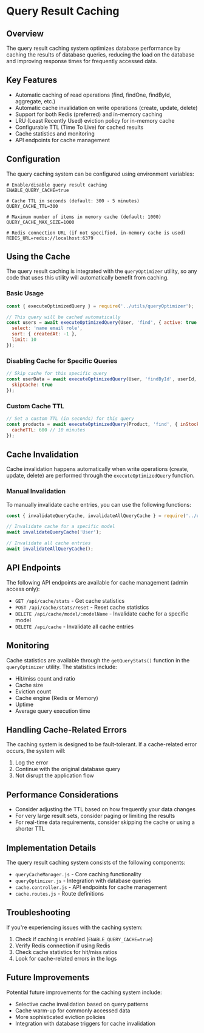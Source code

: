 # Query Result Caching

## Overview

The query result caching system optimizes database performance by caching the results of database queries, reducing the load on the database and improving response times for frequently accessed data.

## Key Features

- Automatic caching of read operations (find, findOne, findById, aggregate, etc.)
- Automatic cache invalidation on write operations (create, update, delete)
- Support for both Redis (preferred) and in-memory caching
- LRU (Least Recently Used) eviction policy for in-memory cache
- Configurable TTL (Time To Live) for cached results
- Cache statistics and monitoring
- API endpoints for cache management

## Configuration

The query caching system can be configured using environment variables:

```
# Enable/disable query result caching
ENABLE_QUERY_CACHE=true

# Cache TTL in seconds (default: 300 - 5 minutes)
QUERY_CACHE_TTL=300

# Maximum number of items in memory cache (default: 1000)
QUERY_CACHE_MAX_SIZE=1000

# Redis connection URL (if not specified, in-memory cache is used)
REDIS_URL=redis://localhost:6379
```

## Using the Cache

The query result caching is integrated with the `queryOptimizer` utility, so any code that uses this utility will automatically benefit from caching.

### Basic Usage

```javascript
const { executeOptimizedQuery } = require('../utils/queryOptimizer');

// This query will be cached automatically
const users = await executeOptimizedQuery(User, 'find', { active: true }, { 
  select: 'name email role',
  sort: { createdAt: -1 },
  limit: 10
});
```

### Disabling Cache for Specific Queries

```javascript
// Skip cache for this specific query
const userData = await executeOptimizedQuery(User, 'findById', userId, {
  skipCache: true
});
```

### Custom Cache TTL

```javascript
// Set a custom TTL (in seconds) for this query
const products = await executeOptimizedQuery(Product, 'find', { inStock: true }, {
  cacheTTL: 600 // 10 minutes
});
```

## Cache Invalidation

Cache invalidation happens automatically when write operations (create, update, delete) are performed through the `executeOptimizedQuery` function.

### Manual Invalidation

To manually invalidate cache entries, you can use the following functions:

```javascript
const { invalidateQueryCache, invalidateAllQueryCache } = require('../utils/queryOptimizer');

// Invalidate cache for a specific model
await invalidateQueryCache('User');

// Invalidate all cache entries
await invalidateAllQueryCache();
```

## API Endpoints

The following API endpoints are available for cache management (admin access only):

- `GET /api/cache/stats` - Get cache statistics
- `POST /api/cache/stats/reset` - Reset cache statistics
- `DELETE /api/cache/model/:modelName` - Invalidate cache for a specific model
- `DELETE /api/cache` - Invalidate all cache entries

## Monitoring

Cache statistics are available through the `getQueryStats()` function in the `queryOptimizer` utility. The statistics include:

- Hit/miss count and ratio
- Cache size
- Eviction count
- Cache engine (Redis or Memory)
- Uptime
- Average query execution time

## Handling Cache-Related Errors

The caching system is designed to be fault-tolerant. If a cache-related error occurs, the system will:

1. Log the error
2. Continue with the original database query
3. Not disrupt the application flow

## Performance Considerations

- Consider adjusting the TTL based on how frequently your data changes
- For very large result sets, consider paging or limiting the results
- For real-time data requirements, consider skipping the cache or using a shorter TTL

## Implementation Details

The query result caching system consists of the following components:

- `queryCacheManager.js` - Core caching functionality
- `queryOptimizer.js` - Integration with database queries
- `cache.controller.js` - API endpoints for cache management
- `cache.routes.js` - Route definitions

## Troubleshooting

If you're experiencing issues with the caching system:

1. Check if caching is enabled (`ENABLE_QUERY_CACHE=true`)
2. Verify Redis connection if using Redis
3. Check cache statistics for hit/miss ratios
4. Look for cache-related errors in the logs

## Future Improvements

Potential future improvements for the caching system include:

- Selective cache invalidation based on query patterns
- Cache warm-up for commonly accessed data
- More sophisticated eviction policies
- Integration with database triggers for cache invalidation 
